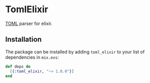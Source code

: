# TomlElixir

[TOML](https://github.com/toml-lang/toml) parser for elixir.

## Installation

The package can be installed by adding `toml_elixir` to your list of
dependencies in `mix.exs`:

```elixir
def deps do
  [{:toml_elixir, "~> 1.0.0"}]
end
```
